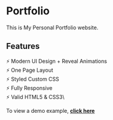 # Portfolio

This is My Personal Portfolio website.

## Features

⚡️ Modern UI Design + Reveal Animations\
⚡️ One Page Layout\
⚡️ Styled Custom CSS\
⚡️ Fully Responsive\
⚡️ Valid HTML5 & CSS3\

To view a demo example, **[click here](https://suhailkhan.me/)**
